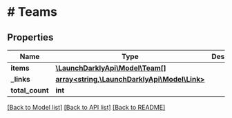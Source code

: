 # # Teams

## Properties

Name | Type | Description | Notes
------------ | ------------- | ------------- | -------------
**items** | [**\LaunchDarklyApi\Model\Team[]**](Team.md) |  | [optional]
**_links** | [**array<string,\LaunchDarklyApi\Model\Link>**](Link.md) |  | [optional]
**total_count** | **int** |  | [optional]

[[Back to Model list]](../../README.md#models) [[Back to API list]](../../README.md#endpoints) [[Back to README]](../../README.md)
